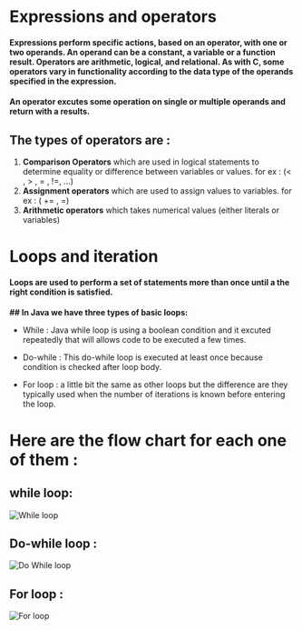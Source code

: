 # Expressions and operators
#### Expressions perform specific actions, based on an operator, with one or two operands. An operand can be a constant, a variable or a function result. Operators are arithmetic, logical, and relational. As with C, some operators vary in functionality according to the data type of the operands specified in the expression.

#### An operator excutes some operation on single or multiple operands and return with a results.
 
## The types of operators are :

1. **Comparison Operators** which are used in logical statements to determine equality or difference between variables or values. for ex : (< , > , = , !=, ...)
2. **Assignment operators** which are used to assign values to variables. for ex : ( += , =)
3. **Arithmetic operators** which takes numerical values (either literals or variables) 




# Loops and iteration

#### Loops are used to perform a set of statements more than once until a the right condition is satisfied.

**## In Java we have three types of basic loops:**
* While : Java while loop is using a boolean condition and it excuted repeatedly that will allows code to be executed a few times.

* Do-while : This do-while loop is executed at least once because condition is checked after loop body.

* For loop : a little bit the same as other loops but the difference are they typically used when the number of iterations is known before entering the loop.

# Here are the flow chart for each one of them : 
## while loop:

![While loop](https://static.javatpoint.com/cpages/images/while.png)

## Do-while loop : 

![Do While loop](https://www.journaldev.com/wp-content/uploads/2017/10/java-do-while-loop-1.png)

## For loop : 

![For loop](https://data-flair.training/blogs/wp-content/uploads/sites/2/2018/03/Flowchart-of-control-flow-of-a-for-loop-in-Java.jpg)
